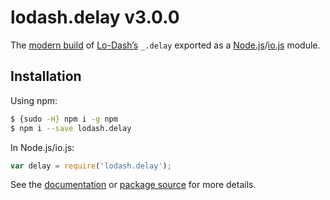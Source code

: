 # lodash.delay v3.0.0

The [modern build](https://github.com/lodash/lodash/wiki/Build-Differences) of [Lo-Dash’s](https://lodash.com/) `_.delay` exported as a [Node.js](http://nodejs.org/)/[io.js](https://iojs.org/) module.

## Installation

Using npm:

```bash
$ {sudo -H} npm i -g npm
$ npm i --save lodash.delay
```

In Node.js/io.js:

```js
var delay = require('lodash.delay');
```

See the [documentation](https://lodash.com/docs#delay) or [package source](https://github.com/lodash/lodash/blob/3.0.0-npm-packages/lodash.delay) for more details.
